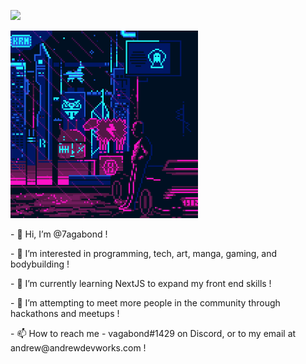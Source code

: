 ![](https://komarev.com/ghpvc/?username=7agabond)

<p align="left">
  <img src="./zbpfhnl6piw91.gif" width="300" />
</p>

<p>
  - 👋 Hi, I’m @7agabond !
</p>

<p>
  - 👀 I’m interested in programming, tech, art, manga, gaming, and bodybuilding !
</p>

<p>
  - 🌱 I’m currently learning NextJS to expand my front end skills !
</p>

<p>
  - 💞️ I’m attempting to meet more people in the community through hackathons and meetups !
</p>

<p>
  - 📫 How to reach me - vagabond#1429 on Discord, or to my email at andrew@andrewdevworks.com !
</p>

<!---
7agabond/7agabond is a ✨ special ✨ repository because its `README.md` (this file) appears on your GitHub profile.
You can click the Preview link to take a look at your changes.
--->
